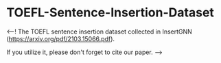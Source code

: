 # TOEFL-Sentence-Insertion-Dataset
<--! The TOEFL sentence insertion dataset collected in InsertGNN (https://arxiv.org/pdf/2103.15066.pdf). 

If you utilize it, please don't forget to cite our paper.  --> 
